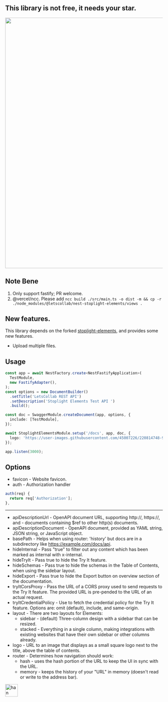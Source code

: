 ## This library is not free, it needs your star.

<img width="800" src="https://user-images.githubusercontent.com/45007226/226185397-b8be4abb-18e9-450d-94cf-31f443091f0a.png"/>

## Note Bene

1. Only support fastify; PR welcome.
2. @vercel/ncc. Please add `ncc build ./src/main.ts -o dist -m && cp -r ./node_modules/@letscollab/nest-stoplight-elements/views .`

## New features.

This library depends on the forked [stoplight-elements](https://github.com/Nawbc/elements), and provides some new features.

- Upload multiple files.

## Usage

```ts
const app = await NestFactory.create<NestFastifyApplication>(
  TestModule,
  new FastifyAdapter(),
);
const options = new DocumentBuilder()
  .setTitle('LetsCollab REST API')
  .setDescription('Stoplight Elements Test API ')
  .build();

const doc = SwaggerModule.createDocument(app, options, {
  include: [TestModule],
});

await StoplightElementsModule.setup('/docs', app, doc, {
  logo: 'https://user-images.githubusercontent.com/45007226/220814748-96ec88ec-673d-4d38-abae-dce7d7c6695f.png',
});

app.listen(3000);
```

## Options

- favicon - Website favicon.
- auth - Authorization handler

```ts
auth(req) {
  return req['Authorization'];
},
```

---

- apiDescriptionUrl - OpenAPI document URL, supporting http://, https://, and - documents containing $ref to other http(s) documents.
- apiDescriptionDocument - OpenAPI document, provided as YAML string, JSON string, or JavaScript object.
- basePath - Helps when using router: 'history' but docs are in a subdirectory like https://example.com/docs/api.
- hideInternal - Pass "true" to filter out any content which has been marked as internal with x-internal.
- hideTryIt - Pass true to hide the Try It feature.
- hideSchemas - Pass true to hide the schemas in the Table of Contents, when using the sidebar layout.
- hideExport - Pass true to hide the Export button on overview section of the documentation.
- tryItCorsProxy - Pass the URL of a CORS proxy used to send requests to the Try It feature. The provided URL is pre-pended to the URL of an actual request.
- tryItCredentialPolicy - Use to fetch the credential policy for the Try It feature. Options are: omit (default), include, and same-origin.
- layout - There are two layouts for Elements:
  - sidebar - (default) Three-column design with a sidebar that can be resized.
  - stacked - Everything in a single column, making integrations with existing websites that have their own sidebar or other columns already.
- logo - URL to an image that displays as a small square logo next to the title, above the table of contents.
- router - Determines how navigation should work:
  - hash - uses the hash portion of the URL to keep the UI in sync with the URL.
  - memory - keeps the history of your "URL" in memory (doesn't read or write to the address bar).

<a href="https://www.zhihu.com/people/mrno-64" target="_blank" rel="noopener noreferrer">
<img width="40" height="40" src="https://user-images.githubusercontent.com/45007226/239428136-92080c5b-7d02-4218-b264-e87c633f092a.png" alt="han zhihu" /></a>
